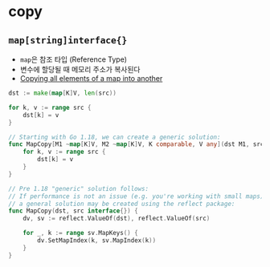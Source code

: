 # copy

## `map[string]interface{}`

- `map`은 참조 타입 (Reference Type)
- 변수에 할당될 때 메모리 주소가 복사된다
- [Copying all elements of a map into another](https://stackoverflow.com/questions/7436864/copying-all-elements-of-a-map-into-another)

```go
dst := make(map[K]V, len(src))

for k, v := range src {
    dst[k] = v
}
```

```go
// Starting with Go 1.18, we can create a generic solution:
func MapCopy[M1 ~map[K]V, M2 ~map[K]V, K comparable, V any](dst M1, src M2) {
    for k, v := range src {
        dst[k] = v
    }
}
```

```go
// Pre 1.18 "generic" solution follows:
// If performance is not an issue (e.g. you're working with small maps), 
// a general solution may be created using the reflect package:
func MapCopy(dst, src interface{}) {
    dv, sv := reflect.ValueOf(dst), reflect.ValueOf(src)

    for _, k := range sv.MapKeys() {
        dv.SetMapIndex(k, sv.MapIndex(k))
    }
}
```
